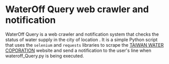 # WaterOff Query web crawler and notification

WaterOff Query is a web crawler and notification system that checks the status of water supply in the city of location . It is a simple Python script that uses the `selenium` and `requests` libraries to scrape the [TAIWAN WATER COPORATION](https://wateroffmap.water.gov.tw/wateroffmap/map/search) website and send a notification to the user's line when wateroff_Query.py is being executed.